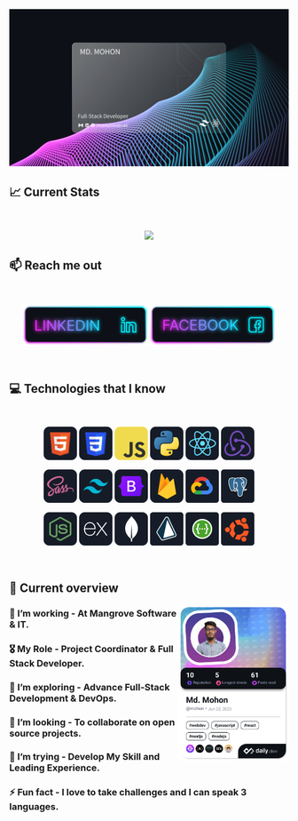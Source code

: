 <a href="https://www.facebook.com/mdmohondev45/">
<img src="https://raw.githubusercontent.com/Mohon45/Mohon45/main/images/mohon_cover.svg" />
</a>

## :chart_with_upwards_trend: Current Stats

<br />
<p align="center">
  <img width="60%" src="https://github-readme-streak-stats.herokuapp.com?user=Mohon45&theme=react&hide_border=true&background=0D1117&stroke=0D1117&fire=FF1CF7&sideLabels=00F0FF&currStreakNum=FF1CF7&ring=FF1CF7&currStreakLabel=FF1CF7&sideNums=00F0FF" />
</p>

## :mailbox: Reach me out

<br />

[<p align="center"><img height="75" src="https://github.com/Mohon45/Mohon45/blob/main/images/icons/Linkedin.png">](https://www.linkedin.com/in/md-mohon-145a87216/?locale=en_US)[<img height="75" src="https://github.com/Mohon45/Mohon45/blob/main/images/icons/Facebook.png">](https://www.facebook.com/mdmohondev45)

<br />

## :computer: Technologies that I know

<br>
<p align="center">
<img src="https://github.com/Mohon45/Mohon45/blob/main/images/icons/HTML.png"/>
<img src="https://github.com/Mohon45/Mohon45/blob/main/images/icons/css.png"/>
<img src="https://github.com/Mohon45/Mohon45/blob/main/images/icons/JavaScript.png"/>
<img src="https://github.com/Mohon45/Mohon45/blob/main/images/icons/python.png"/>
<img src="https://github.com/Mohon45/Mohon45/blob/main/images/icons/react.png"/>
<img src="https://github.com/Mohon45/Mohon45/blob/main/images/icons/redux.png"/>
</p>
<p align="center">
<img src="https://github.com/Mohon45/Mohon45/blob/main/images/icons/sass.png"/>
<img src="https://github.com/Mohon45/Mohon45/blob/main/images/icons/tailwind.png"/>
<img src="https://github.com/Mohon45/Mohon45/blob/main/images/icons/Bootsrap.png"/>
<img src="https://github.com/Mohon45/Mohon45/blob/main/images/icons/firebase.png"/>
<img src="https://github.com/Mohon45/Mohon45/blob/main/images/icons/cloud.png"/>
<img src="https://github.com/Mohon45/Mohon45/blob/main/images/icons/postgress.png"/>
</p>
<p align="center">
<img src="https://github.com/Mohon45/Mohon45/blob/main/images/icons/node.png"/>
<img src="https://github.com/Mohon45/Mohon45/blob/main/images/icons/express.png"/>
<img src="https://github.com/Mohon45/Mohon45/blob/main/images/icons/mongo.png"/>
<img src="https://github.com/Mohon45/Mohon45/blob/main/images/icons/prisma.png"/>
<img src="https://github.com/Mohon45/Mohon45/blob/main/images/icons/swagger.png"/>
<img src="https://github.com/Mohon45/Mohon45/blob/main/images/icons/ubuntu.png"/>
</p><br/>

## :eyes: Current overview

<div align="left">
<a href="https://app.daily.dev/mohon"><img align="right" src="https://github.com/Mohon45/Mohon45/blob/main/devcard.png" width="200" alt="Md. Mohon's Dev Card"/></a>

</div>

### 🔭 I’m working - At Mangrove Software & IT.

### 🎖️ My Role - Project Coordinator & Full Stack Developer.

### 🌱 I’m exploring - Advance Full-Stack Development & DevOps.

### 👯 I’m looking - To collaborate on open source projects.

### 🤔 I’m trying - Develop My Skill and Leading Experience.

### ⚡ Fun fact - I love to take challenges and I can speak 3 languages.

<br />
